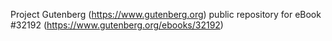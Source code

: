 Project Gutenberg (https://www.gutenberg.org) public repository for eBook #32192 (https://www.gutenberg.org/ebooks/32192)
